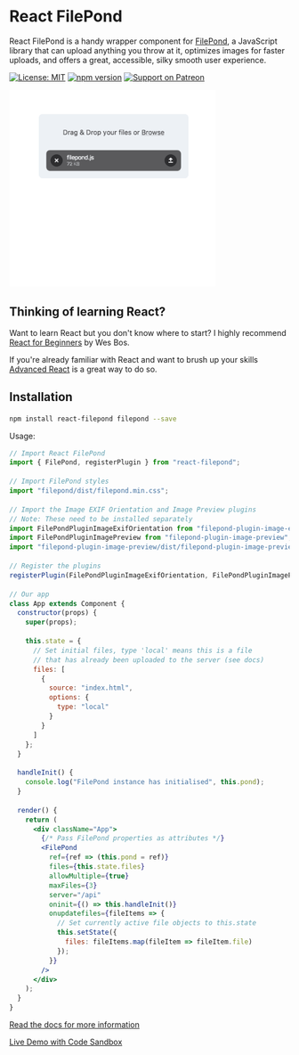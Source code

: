 # React FilePond

React FilePond is a handy wrapper component for [FilePond](https://github.com/pqina/filepond), a JavaScript library that can upload anything you throw at it, optimizes images for faster uploads, and offers a great, accessible, silky smooth user experience.

[![License: MIT](https://img.shields.io/badge/license-MIT-blue.svg)](https://github.com/pqina/react-filepond/blob/master/LICENSE)
[![npm version](https://badge.fury.io/js/react-filepond.svg)](https://www.npmjs.com/package/react-filepond)
[![Support on Patreon](https://img.shields.io/badge/support-patreon-salmon.svg)](https://www.patreon.com/rikschennink)

<img src="https://github.com/pqina/filepond-github-assets/blob/master/filepond-animation-01.gif" width="370" alt=""/>


## Thinking of learning React?

Want to learn React but you don't know where to start? I highly recommend [React for Beginners](http://bit.ly/react-course) by Wes Bos.

If you're already familiar with React and want to brush up your skills [Advanced React](http://bit.ly/react-advanced-course) is a great way to do so.


## Installation

```bash
npm install react-filepond filepond --save
```

Usage:

```jsx
// Import React FilePond
import { FilePond, registerPlugin } from "react-filepond";

// Import FilePond styles
import "filepond/dist/filepond.min.css";

// Import the Image EXIF Orientation and Image Preview plugins
// Note: These need to be installed separately
import FilePondPluginImageExifOrientation from "filepond-plugin-image-exif-orientation";
import FilePondPluginImagePreview from "filepond-plugin-image-preview";
import "filepond-plugin-image-preview/dist/filepond-plugin-image-preview.css";

// Register the plugins
registerPlugin(FilePondPluginImageExifOrientation, FilePondPluginImagePreview);

// Our app
class App extends Component {
  constructor(props) {
    super(props);

    this.state = {
      // Set initial files, type 'local' means this is a file
      // that has already been uploaded to the server (see docs)
      files: [
        {
          source: "index.html",
          options: {
            type: "local"
          }
        }
      ]
    };
  }

  handleInit() {
    console.log("FilePond instance has initialised", this.pond);
  }

  render() {
    return (
      <div className="App">
        {/* Pass FilePond properties as attributes */}
        <FilePond
          ref={ref => (this.pond = ref)}
          files={this.state.files}
          allowMultiple={true}
          maxFiles={3}
          server="/api"
          oninit={() => this.handleInit()}
          onupdatefiles={fileItems => {
            // Set currently active file objects to this.state
            this.setState({
              files: fileItems.map(fileItem => fileItem.file)
            });
          }}
        />
      </div>
    );
  }
}

```

[Read the docs for more information](https://pqina.nl/filepond/docs/patterns/frameworks/react/)

[Live Demo with Code Sandbox](https://codesandbox.io/s/github/KimGenius/React-file-pond)
